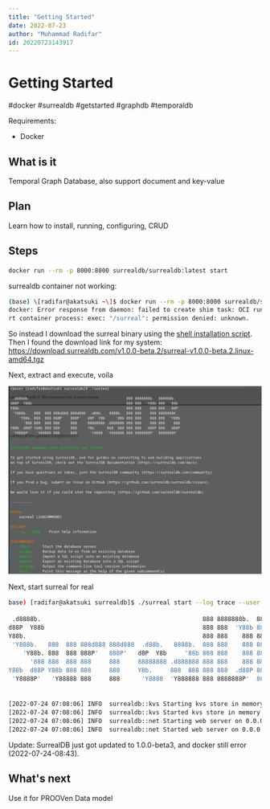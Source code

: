```yaml
---
title: "Getting Started"
date: 2022-07-23
author: "Muhammad Radifar"
id: 20220723143917
---
```


# Getting Started
#docker #surrealdb #getstarted #graphdb #temporaldb

Requirements:
- Docker

## What is it
Temporal Graph Database, also support document and key-value

## Plan
Learn how to install, running, configuring, CRUD

## Steps
```bash
docker run --rm -p 8000:8000 surrealdb/surrealdb:latest start
```

surrealdb container not working:
```bash
(base) \[radifar@akatsuki ~\]$ docker run --rm -p 8000:8000 surrealdb/surrealdb:latest start  
docker: Error response from daemon: failed to create shim task: OCI runtime create failed: runc create failed: unable to sta  
rt container process: exec: "/surreal": permission denied: unknown.
```

So instead I download the surreal binary using the [shell installation script](https://install.surrealdb.com/). Then I found the download link for my system: https://download.surrealdb.com/v1.0.0-beta.2/surreal-v1.0.0-beta.2.linux-amd64.tgz

Next, extract and execute, voila

![](../../assets/image/surrealdb_firstrun.png)

Next, start surreal for real

```bash
base) [radifar@akatsuki surrealdb]$ ./surreal start --log trace --user radifar --pass mypass memory

 .d8888b.                                             888 8888888b.  888888b.
d88P  Y88b                                            888 888  'Y88b 888  '88b
Y88b.                                                 888 888    888 888  .88P
 'Y888b.   888  888 888d888 888d888  .d88b.   8888b.  888 888    888 8888888K.
    'Y88b. 888  888 888P'   888P'   d8P  Y8b     '88b 888 888    888 888  'Y88b
      '888 888  888 888     888     88888888 .d888888 888 888    888 888    888
Y88b  d88P Y88b 888 888     888     Y8b.     888  888 888 888  .d88P 888   d88P
 'Y8888P'   'Y88888 888     888      'Y8888  'Y888888 888 8888888P'  8888888P'


[2022-07-24 07:08:06] INFO  surrealdb::kvs Starting kvs store in memory
[2022-07-24 07:08:06] INFO  surrealdb::kvs Started kvs store in memory
[2022-07-24 07:08:06] INFO  surrealdb::net Starting web server on 0.0.0.0:8000
[2022-07-24 07:08:06] INFO  surrealdb::net Started web server on 0.0.0.0:8000
```

Update: SurrealDB just got updated to 1.0.0-beta3, and docker still error (2022-07-24-08:43).

## What's next
Use it for PROOVen Data model
